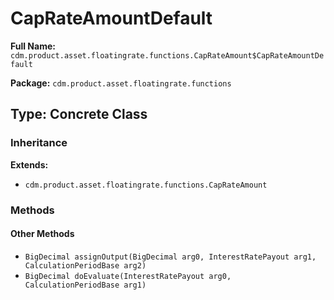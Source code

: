 # CapRateAmountDefault

**Full Name:** `cdm.product.asset.floatingrate.functions.CapRateAmount$CapRateAmountDefault`

**Package:** `cdm.product.asset.floatingrate.functions`

## Type: Concrete Class

### Inheritance

**Extends:**
- `cdm.product.asset.floatingrate.functions.CapRateAmount`

### Methods

#### Other Methods

- `BigDecimal assignOutput(BigDecimal arg0, InterestRatePayout arg1, CalculationPeriodBase arg2)`
- `BigDecimal doEvaluate(InterestRatePayout arg0, CalculationPeriodBase arg1)`

